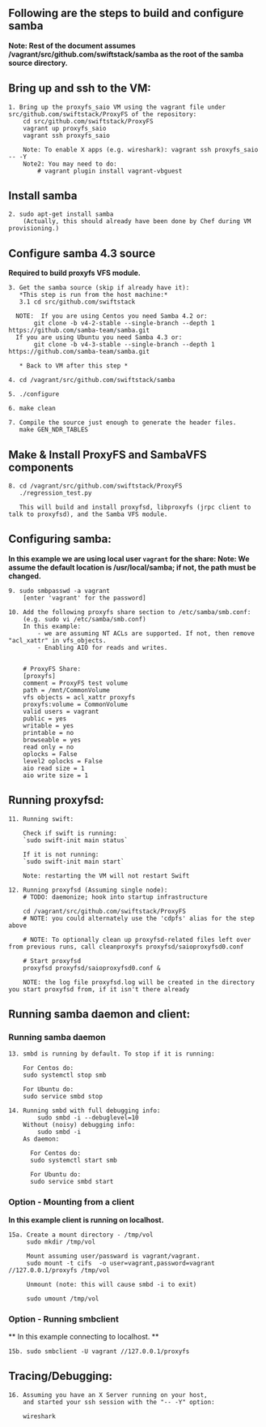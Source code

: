 ## Following are the steps to build and configure samba
**Note: Rest of the document assumes /vagrant/src/github.com/swiftstack/samba as the root of the samba source directory.**

## Bring up and ssh to the VM:
	1. Bring up the proxyfs_saio VM using the vagrant file under src/github.com/swiftstack/ProxyFS of the repository:
		cd src/github.com/swiftstack/ProxyFS
		vagrant up proxyfs_saio
		vagrant ssh proxyfs_saio

		Note: To enable X apps (e.g. wireshark): vagrant ssh proxyfs_saio -- -Y
        Note2: You may need to do:
            # vagrant plugin install vagrant-vbguest

## Install samba
	2. sudo apt-get install samba 
        (Actually, this should already have been done by Chef during VM provisioning.)

## Configure samba 4.3 source
**Required to build proxyfs VFS module.**

	3. Get the samba source (skip if already have it):
	   *This step is run from the host machine:*
	   3.1 cd src/github.com/swiftstack

      NOTE:  If you are using Centos you need Samba 4.2 or:
           git clone -b v4-2-stable --single-branch --depth 1 https://github.com/samba-team/samba.git
      If you are using Ubuntu you need Samba 4.3 or:
	       git clone -b v4-3-stable --single-branch --depth 1 https://github.com/samba-team/samba.git

	   * Back to VM after this step *

	4. cd /vagrant/src/github.com/swiftstack/samba
	
	5. ./configure

	6. make clean

	7. Compile the source just enough to generate the header files.
	   make GEN_NDR_TABLES

## Make & Install ProxyFS and SambaVFS components
	8. cd /vagrant/src/github.com/swiftstack/ProxyFS
	   ./regression_test.py

	   This will build and install proxyfsd, libproxyfs (jrpc client to talk to proxyfsd), and the Samba VFS module.

## Configuring samba:
**In this example we are using local user `vagrant` for the share:
Note: We assume the default location is /usr/local/samba; if not, the path must be changed.**

	9. sudo smbpasswd -a vagrant
	    [enter 'vagrant' for the password]

    10. Add the following proxyfs share section to /etc/samba/smb.conf:
        (e.g. sudo vi /etc/samba/smb.conf)
        In this example:
			- we are assuming NT ACLs are supported. If not, then remove "acl_xattr" in vfs_objects.
			- Enabling AIO for reads and writes.


        # ProxyFS Share:
		[proxyfs]
		comment = ProxyFS test volume
		path = /mnt/CommonVolume
		vfs objects = acl_xattr proxyfs
		proxyfs:volume = CommonVolume
		valid users = vagrant
		public = yes
		writable = yes
		printable = no
		browseable = yes
		read only = no
		oplocks = False
		level2 oplocks = False
		aio read size = 1
		aio write size = 1

## Running proxyfsd:
	11. Running swift:

		Check if swift is running:
		`sudo swift-init main status`

		If it is not running:
		`sudo swift-init main start`

		Note: restarting the VM will not restart Swift

	12. Running proxyfsd (Assuming single node):
	    # TODO: daemonize; hook into startup infrastructure
	    
		cd /vagrant/src/github.com/swiftstack/ProxyFS
		# NOTE: you could alternately use the 'cdpfs' alias for the step above 
		
		# NOTE: To optionally clean up proxyfsd-related files left over from previous runs, call cleanproxyfs proxyfsd/saioproxyfsd0.conf

        # Start proxyfsd
		proxyfsd proxyfsd/saioproxyfsd0.conf &
		
		NOTE: the log file proxyfsd.log will be created in the directory you start proxyfsd from, if it isn't there already
		


## Running samba daemon and client:
### Running samba daemon

	13. smbd is running by default. To stop if it is running:

        For Centos do:
        sudo systemctl stop smb

        For Ubuntu do:
		sudo service smbd stop

	14. Running smbd with full debugging info:
	        sudo smbd -i --debuglevel=10
        Without (noisy) debugging info:
            sudo smbd -i
        As daemon:

          For Centos do:
          sudo systemctl start smb

          For Ubuntu do:
          sudo service smbd start

### Option - Mounting from a client
**In this example client is running on localhost.**

	15a. Create a mount directory - /tmp/vol
	     sudo mkdir /tmp/vol

         Mount assuming user/passward is vagrant/vagrant.
		 sudo mount -t cifs  -o user=vagrant,password=vagrant //127.0.0.1/proxyfs /tmp/vol

         Unmount (note: this will cause smbd -i to exit)

         sudo umount /tmp/vol

### Option - Running smbclient
** In this example connecting to localhost. **

	15b. sudo smbclient -U vagrant //127.0.0.1/proxyfs

## Tracing/Debugging:
    16. Assuming you have an X Server running on your host,
        and started your ssh session with the "-- -Y" option:

        wireshark
